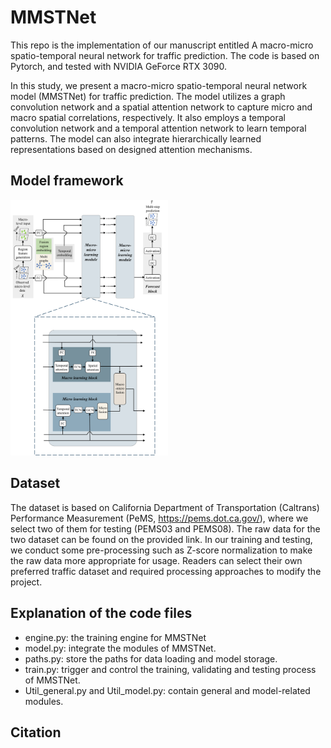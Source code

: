 # MMSTNet
This repo is the implementation of our manuscript entitled A macro-micro spatio-temporal neural network for traffic prediction. The code is based on Pytorch, and tested with NVIDIA GeForce RTX 3090.

In this study, we present a macro-micro spatio-temporal neural network model (MMSTNet) for traffic prediction. The model utilizes a graph convolution network and a spatial attention network to capture micro and macro spatial correlations, respectively. It also employs a temporal convolution network and a temporal attention network to learn temporal patterns. The model can also integrate hierarchically learned representations based on designed attention mechanisms.

## Model framework
<img src = "images/model framework1.png" width="50%">

## Dataset
The dataset is based on California Department of Transportation (Caltrans) Performance Measurement (PeMS, https://pems.dot.ca.gov/), where we select two of them for testing (PEMS03 and PEMS08). The raw data for the two dataset can be found on the provided link. In our training and testing, we conduct some pre-processing such as Z-score normalization to make the raw data more appropriate for usage. Readers can select their own preferred traffic dataset and required processing approaches to modify the project. 

## Explanation of the code files
* engine.py: the training engine for MMSTNet
* model.py: integrate the modules of MMSTNet.
* paths.py: store the paths for data loading and model storage.
* train.py: trigger and control the training, validating and testing process of MMSTNet.
* Util_general.py and Util_model.py: contain general and model-related modules.

## Citation
